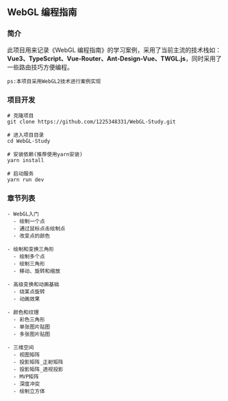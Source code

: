 ## WebGL 编程指南

### 简介

此项目用来记录《WebGL 编程指南》的学习案例，采用了当前主流的技术栈如：**Vue3、TypeScript、Vue-Router、Ant-Design-Vue、TWGL.js**，同时采用了一些路由技巧方便编程。

`ps:本项目采用WebGL2技术进行案例实现`

### 项目开发

```
# 克隆项目
git clone https://github.com/1225348331/WebGL-Study.git

# 进入项目目录
cd WebGL-Study

# 安装依赖(推荐使用yarn安装)
yarn install

# 启动服务
yarn run dev
```

### 章节列表

```
- WebGL入门
  - 绘制一个点
  - 通过鼠标点击绘制点
  - 改变点的颜色

- 绘制和变换三角形
  - 绘制多个点
  - 绘制三角形
  - 移动、旋转和缩放

- 高级变换和动画基础
  - 绕某点旋转
  - 动画效果

- 颜色和纹理
  - 彩色三角形
  - 单张图片贴图
  - 多张图片贴图  

- 三维空间
  - 视图矩阵
  - 投影矩阵_正射矩阵
  - 投影矩阵_透视投影
  - MVP矩阵
  - 深度冲突
  - 绘制立方体

```
